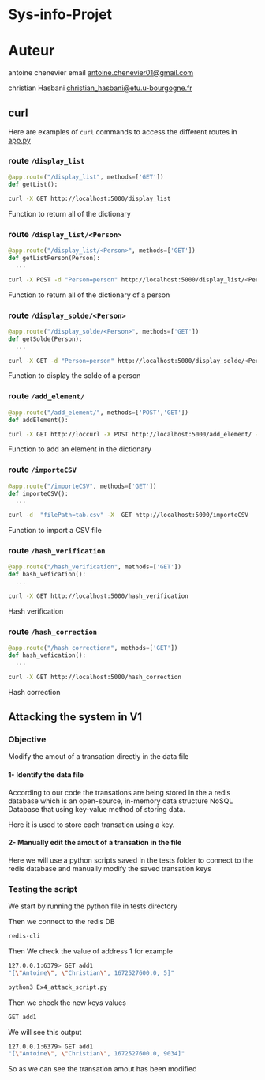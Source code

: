 # Sys-info-Projet

# Auteur

antoine chenevier
email antoine.chenevier01@gmail.com

christian Hasbani
christian_hasbani@etu.u-bourgogne.fr

## curl

Here are examples of `curl` commands to access the different routes in [app.py](./app.py)

### route `/display_list`

```python
@app.route("/display_list", methods=['GET'])
def getList():
```

```bash
curl -X GET http://localhost:5000/display_list
```

Function to return all of the dictionary

### route `/display_list/<Person>`

```python
@app.route("/display_list/<Person>", methods=['GET'])
def getListPerson(Person):
  ...
```

```bash
curl -X POST -d "Person=person" http://localhost:5000/display_list/<Person>
```

Function to return all of the dictionary of a person

### route `/display_solde/<Person>`

```python
@app.route("/display_solde/<Person>", methods=['GET'])
def getSolde(Person):
  ...
```

```bash
curl -X GET -d "Person=person" http://localhost:5000/display_solde/<Person>
```

Function to display  the solde of a person

### route `/add_element/`

```python
@app.route("/add_element/", methods=['POST','GET'])
def addElement():
```

```bash
curl -X GET http://loccurl -X POST http://localhost:5000/add_element/ -d "p1=christian&p2=antoine&solde=10"
```

Function to add an element in the dictionary

### route `/importeCSV`

```python
@app.route("/importeCSV", methods=['GET'])
def importeCSV():
  ...
```

```bash
curl -d  "filePath=tab.csv" -X  GET http://localhost:5000/importeCSV

```

Function to import a CSV file

### route `/hash_verification`

```python
@app.route("/hash_verification", methods=['GET'])
def hash_vefication():
  ...
```

```bash
curl -X GET http://localhost:5000/hash_verification
```

Hash verification

### route `/hash_correction`

```python
@app.route("/hash_correctionn", methods=['GET'])
def hash_vefication():
  ...
```

```bash
curl -X GET http://localhost:5000/hash_correction
```

Hash correction

## Attacking the system in V1

### Objective 
Modify the amout of a transation directly in the data file

#### 1- Identify the data file

According to our code the transations are being stored in the a redis database which is an open-source, in-memory data structure NoSQL Database that using key-value method of storing data.

Here it is used to store each transation using a key.

#### 2- Manually edit the amout of a transation in the file

Here we will use a python scripts saved in the tests folder to connect to the redis database and manually modify the saved transation keys

### Testing the script

We start by running the python file in tests directory

Then we connect to the redis DB

```bash
redis-cli
```


Then We check the value of address 1 for example

```bash
127.0.0.1:6379> GET add1
"[\"Antoine\", \"Christian\", 1672527600.0, 5]"
```

```bash
python3 Ex4_attack_script.py
```

Then we check the new keys values 

```bash
GET add1
```
We will see this output

```bash
127.0.0.1:6379> GET add1
"[\"Antoine\", \"Christian\", 1672527600.0, 9034]"
```
So as we can see the transation amout has been modified
